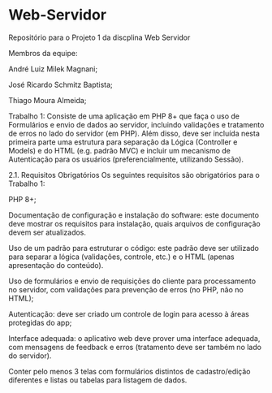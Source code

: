 # Web-Servidor

Repositório para o Projeto 1 da discplina Web Servidor

Membros da equipe:

André Luiz Milek Magnani;

José Ricardo Schmitz Baptista;

Thiago Moura Almeida;

Trabalho 1: Consiste de uma aplicação em PHP 8+ que faça o uso de Formulários e envio de dados ao servidor, incluindo validações e tratamento de erros no lado do servidor (em PHP). Além disso, deve ser incluída nesta primeira parte uma estrutura para separação da Lógica (Controller e Models) e do HTML (e.g. padrão MVC) e incluir um mecanismo de Autenticação para os usuários (preferencialmente, utilizando Sessão).

2.1. Requisitos Obrigatórios Os seguintes requisitos são obrigatórios para o Trabalho 1:

PHP 8+;

Documentação de configuração e instalação do software: este documento deve mostrar os requisitos para instalação, quais arquivos de configuração devem ser atualizados.

Uso de um padrão para estruturar o código: este padrão deve ser utilizado para separar a lógica (validações, controle, etc.) e o HTML (apenas apresentação do conteúdo).

Uso de formulários e envio de requisições do cliente para processamento no servidor, com validações para prevenção de erros (no PHP, não no HTML);

Autenticação: deve ser criado um controle de login para acesso à áreas protegidas do app;

Interface adequada: o aplicativo web deve prover uma interface adequada, com mensagens de feedback e erros (tratamento deve ser também no lado do servidor).

Conter pelo menos 3 telas com formulários distintos de cadastro/edição diferentes e listas ou tabelas para listagem de dados.
